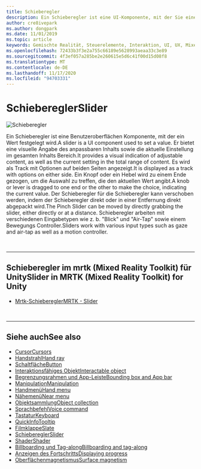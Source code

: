 ```yaml
---
title: Schieberegler
description: Ein Schieberegler ist eine UI-Komponente, mit der Sie einen Wert festlegen können, indem Sie einen Knopf oder einen Hebel in eine Spur verschieben.
author: cre8ivepark
ms.author: dongpark
ms.date: 11/01/2019
ms.topic: article
keywords: Gemischte Realität, Steuerelemente, Interaktion, UI, UX, Mixed Reality-Headset, Windows Mixed Reality-Headset, Virtual Reality-Headset, hololens, Slider, mrtk, Mixed Reality Toolkit
ms.openlocfilehash: 72433b3f3e2a755c66189e5628993aeaa33c3e89
ms.sourcegitcommit: 4f3ef057a285be2e260615e5d6c41f00d15d08f8
ms.translationtype: MT
ms.contentlocale: de-DE
ms.lasthandoff: 11/17/2020
ms.locfileid: "94703331"
---
```

# <a name="slider"></a><span data-ttu-id="7fdc4-104">Schieberegler</span><span class="sxs-lookup"><span data-stu-id="7fdc4-104">Slider</span></span>

![Schieberegler](images/UX_Hero_Slider.jpg)

<span data-ttu-id="7fdc4-106">Ein Schieberegler ist eine Benutzeroberflächen Komponente, mit der ein Wert festgelegt wird.</span><span class="sxs-lookup"><span data-stu-id="7fdc4-106">A slider is a UI component used to set a value.</span></span> <span data-ttu-id="7fdc4-107">Er bietet eine visuelle Angabe des anpassbaren Inhalts sowie die aktuelle Einstellung im gesamten Inhalts Bereich.</span><span class="sxs-lookup"><span data-stu-id="7fdc4-107">It provides a visual indication of adjustable content, as well as the current setting in the total range of content.</span></span> <span data-ttu-id="7fdc4-108">Es wird als Track mit Optionen auf beiden Seiten angezeigt.</span><span class="sxs-lookup"><span data-stu-id="7fdc4-108">It is displayed as a track with options on either side.</span></span> <span data-ttu-id="7fdc4-109">Ein Knopf oder ein Hebel wird zu einem Ende gezogen, um die Auswahl zu treffen, die den aktuellen Wert angibt.</span><span class="sxs-lookup"><span data-stu-id="7fdc4-109">A knob or lever is dragged to one end or the other to make the choice, indicating the current value.</span></span> <span data-ttu-id="7fdc4-110">Der Schieberegler für die Schieberegler kann verschoben werden, indem der Schieberegler direkt oder in einer Entfernung direkt abgepackt wird.</span><span class="sxs-lookup"><span data-stu-id="7fdc4-110">The Pinch Slider can be moved by directly grabbing the slider, either directly or at a distance.</span></span> <span data-ttu-id="7fdc4-111">Schieberegler arbeiten mit verschiedenen Eingabetypen wie z. b. "Blick" und "Air-Tap" sowie einem Bewegungs Controller.</span><span class="sxs-lookup"><span data-stu-id="7fdc4-111">Sliders work with various input types such as gaze and air-tap as well as a motion controller.</span></span>

<br>

---

## <a name="slider-in-mrtk-mixed-reality-toolkit-for-unity"></a><span data-ttu-id="7fdc4-112">Schieberegler im mrtk (Mixed Reality Toolkit) für Unity</span><span class="sxs-lookup"><span data-stu-id="7fdc4-112">Slider in MRTK (Mixed Reality Toolkit) for Unity</span></span>

* [<span data-ttu-id="7fdc4-113">Mrtk-Schieberegler</span><span class="sxs-lookup"><span data-stu-id="7fdc4-113">MRTK - Slider</span></span>](https://microsoft.github.io/MixedRealityToolkit-Unity/Documentation/README_Sliders.html)

<br>

---

## <a name="see-also"></a><span data-ttu-id="7fdc4-114">Siehe auch</span><span class="sxs-lookup"><span data-stu-id="7fdc4-114">See also</span></span>

* [<span data-ttu-id="7fdc4-115">Cursor</span><span class="sxs-lookup"><span data-stu-id="7fdc4-115">Cursors</span></span>](cursors.md)
* [<span data-ttu-id="7fdc4-116">Handstrahl</span><span class="sxs-lookup"><span data-stu-id="7fdc4-116">Hand ray</span></span>](point-and-commit.md)
* [<span data-ttu-id="7fdc4-117">Schaltfläche</span><span class="sxs-lookup"><span data-stu-id="7fdc4-117">Button</span></span>](button.md)
* [<span data-ttu-id="7fdc4-118">Interaktionsfähiges Objekt</span><span class="sxs-lookup"><span data-stu-id="7fdc4-118">Interactable object</span></span>](interactable-object.md)
* [<span data-ttu-id="7fdc4-119">Begrenzungsrahmen und App-Leiste</span><span class="sxs-lookup"><span data-stu-id="7fdc4-119">Bounding box and App bar</span></span>](app-bar-and-bounding-box.md)
* [<span data-ttu-id="7fdc4-120">Manipulation</span><span class="sxs-lookup"><span data-stu-id="7fdc4-120">Manipulation</span></span>](direct-manipulation.md)
* [<span data-ttu-id="7fdc4-121">Handmenü</span><span class="sxs-lookup"><span data-stu-id="7fdc4-121">Hand menu</span></span>](hand-menu.md)
* [<span data-ttu-id="7fdc4-122">Nähemenü</span><span class="sxs-lookup"><span data-stu-id="7fdc4-122">Near menu</span></span>](near-menu.md)
* [<span data-ttu-id="7fdc4-123">Objektsammlung</span><span class="sxs-lookup"><span data-stu-id="7fdc4-123">Object collection</span></span>](object-collection.md)
* [<span data-ttu-id="7fdc4-124">Sprachbefehl</span><span class="sxs-lookup"><span data-stu-id="7fdc4-124">Voice command</span></span>](voice-input.md)
* [<span data-ttu-id="7fdc4-125">Tastatur</span><span class="sxs-lookup"><span data-stu-id="7fdc4-125">Keyboard</span></span>](keyboard.md)
* [<span data-ttu-id="7fdc4-126">QuickInfo</span><span class="sxs-lookup"><span data-stu-id="7fdc4-126">Tooltip</span></span>](tooltip.md)
* [<span data-ttu-id="7fdc4-127">Filmklappe</span><span class="sxs-lookup"><span data-stu-id="7fdc4-127">Slate</span></span>](slate.md)
* [<span data-ttu-id="7fdc4-128">Schieberegler</span><span class="sxs-lookup"><span data-stu-id="7fdc4-128">Slider</span></span>](slider.md)
* [<span data-ttu-id="7fdc4-129">Shader</span><span class="sxs-lookup"><span data-stu-id="7fdc4-129">Shader</span></span>](shader.md)
* [<span data-ttu-id="7fdc4-130">Billboarding und Tag-along</span><span class="sxs-lookup"><span data-stu-id="7fdc4-130">Billboarding and tag-along</span></span>](billboarding-and-tag-along.md)
* [<span data-ttu-id="7fdc4-131">Anzeigen des Fortschritts</span><span class="sxs-lookup"><span data-stu-id="7fdc4-131">Displaying progress</span></span>](progress.md)
* [<span data-ttu-id="7fdc4-132">Oberflächenmagnetismus</span><span class="sxs-lookup"><span data-stu-id="7fdc4-132">Surface magnetism</span></span>](surface-magnetism.md)
